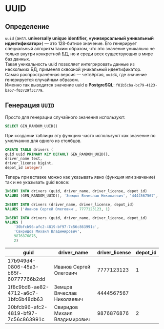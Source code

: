 # UUID
## Определение
```uuid``` (англ. **universally unique identifier, «универсальный уникальный идентификатор»**) — это 128-битное значение. Его генерирует специальный алгоритм таким образом, что это значение уникально не только внутри конкретной БД, но и среди всех существующих в мире баз данных.  
Такая уникальность uuid позволяет интегрировать данные из нескольких БД, применяя сквозной уникальный идентификатор.  
Самая распространённая версия — четвёртая, `uuid4`, где значение генерируется случайным образом.   
Именно так выводится значение uuid в **PostgreSQL**: 
`f01b5cba-bc79-4123-ba67-f03729f3c779`.  

## Генерация `UUID`  
Просто для генерации случайного значения используют:  
```SQL
SELECT GEN_RANDOM_UUID()
```  

При создании таблицы эту функцию часто используют как значение по умолчанию для одного из столбцов.  
```SQL
CREATE TABLE drivers (
guid uuid PRIMARY KEY DEFAULT GEN_RANDOM_UUID(),
driver_name text,
driver_license bigint,
depot_id integer)
```   

Теперь при вставке можно как указывать явно (функция или значение) так и не указывать guid вовсе:  
```SQL
INSERT INTO drivers (guid, driver_name, driver_license, depot_id) 
VALUES (GEN_RANDOM_UUID(), 'Земцов Вячеслав Николаевич', '4444567567', NULL)
```
```SQL
INSERT INTO drivers (driver_name, driver_license, depot_id) 
VALUES ('Иванов Сергей Олегович', 7777123123, 1)
```
```SQL
INSERT INTO drivers (guid, driver_name, driver_license, depot_id) 
VALUES (
    '30bfcb96-afc2-4819-bf97-7c56c863991c',
    'Свиридов Михаил Владимирович', 
    9876876876, 
    2)
```  
| guid                                | driver_name                 | driver_license | depot_id |
|-------------------------------------|-----------------------------|----------------|----------|
| 17b949d4-0806-45a3-b65f-60777766b2dd | Иванов Сергей Олегович      | 7777123123     | 1        |
| 1f8c9bd8-ae82-4712-a6c7-1bfc6b48db63 | Земцов Вячеслав Николаевич  | 4444567567     |          |
| 30bfcb96-afc2-4819-bf97-7c56c863991c | Свиридов Михаил Владимирович | 9876876876     | 2        |
